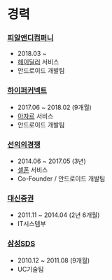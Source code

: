 # 경력
### [피알앤디컴퍼니](http://prnd.co.kr)
- 2018.03 ~
- [헤이딜러](https://play.google.com/store/apps/details?id=kr.perfectree.heydealer&hl=ko) 서비스
- 안드로이드 개발팀

### [하이퍼커넥트](https://hyperconnect.com/)
- 2017.06 ~ 2018.02 (9개월)
- [아자르](http://azarlive.com/) 서비스
- 안드로이드 개발팀

### [선의의경쟁](https://www.fnnews.com/news/201512021809123685)
- 2014.06 ~ 2017.05 (3년)
- [셀폰](https://www.rocketpunch.com/companies/selphone) 서비스
- Co-Founder / 안드로이드 개발팀

### [대신증권](https://www.daishin.com)
- 2011.11 ~ 2014.04 (2년 6개월)
- IT시스템부

### [삼성SDS](https://www.samsungsds.com)
- 2010.12 ~ 2011.08 (9개월)
- UC기술팀
